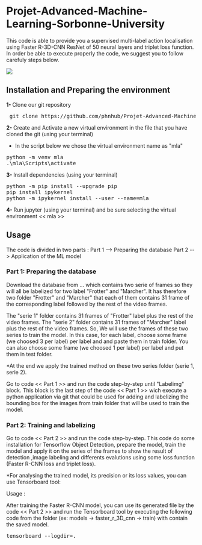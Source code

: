 # Projet-Advanced-Machine-Learning-Sorbonne-University

This code is able to provide you a supervised multi-label action localisation using Faster R-3D-CNN ResNet of 50 neural layers and triplet loss function.
In order be able to execute properly the code, we suggest you to follow carefuly steps below.

<img src="https://i.imgur.com/zriD6GZ.png">


## Installation and Preparing the environment

<b>1- </b> Clone our git repository
<pre>
 git clone https://github.com/phnhub/Projet-Advanced-Machine-Learning-Sorbonne-University-.git
</pre>

<b>2- </b> Create and Activate a new virtual environment in the file that you have cloned the git (using your terminal)
* In the script below we chose the virtual environment name as "mla" 
<pre>
python -m venv mla
.\mla\Scripts\activate
</pre> 

<b>3- </b> Install dependencies (using your terminal)
<pre>
python -m pip install --upgrade pip
pip install ipykernel
python -m ipykernel install --user --name=mla
</pre> 

<b>4- </b> Run jupyter (using your terminal) and be sure selecting the virtual environment << mla >>

## Usage

The code is divided in two parts :
Part 1 --> Preparing the database
Part 2 --> Application of the ML model

### Part 1: Preparing the database

Download the database from ... which contains two serie of frames so they will all be labelized for two label "Frotter" and "Marcher".
It has therefore two folder "Frotter" and "Marcher" that each of them contains 31 frame of the corresponding label followed by the rest of the video frames.

The "serie 1" folder contains 31 frames of "Frotter" label plus the rest of the video frames.
The "serie 2" folder contains 31 frames of "Marcher" label plus the rest of the video frames. 
So, We will use the frames of these two series to train the model. In this case, for each label, choose some frame (we choosed 3 per label) per label and and paste them in train folder. You can also choose some frame (we choosed 1 per label) per label and put them in test folder. 

*At the end we apply the trained method on these two series folder (serie 1, serie 2).

Go to code << Part 1 >> and run the code step-by-step until "Labelimg" block. This block is the last step of the code << Part 1 >> wich execute a python application via git that could be used for adding and labelizing the bounding box for the images from train folder that will be used to train the model. 

### Part 2: Training and labelizing

Go to code << Part 2 >> and run the code step-by-step.
This code do some installation for Tensorflow Object Detection, prepare the model, train the model and apply it on the series of the frames to show the result of detection ,image labeling and differents evalutions using some loss function (Faster R-CNN loss and triplet loss).

*For analysing the trained model, its precision or its loss values, you can use Tensorboard tool:
 
 Usage :
 
 After training the Faster R-CNN model, you can use its generated file by the code << Part 2 >> and run the Tensorboard tool by executing the following code from the folder (ex: models -> faster_r_3D_cnn -> train) with contain the saved model.
  <pre>tensorboard --logdir=. </pre> 

